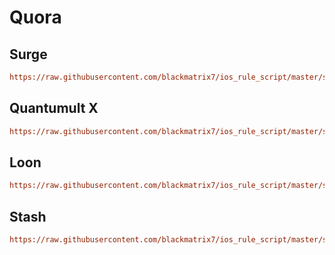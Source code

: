 # Quora

## Surge

```ini
https://raw.githubusercontent.com/blackmatrix7/ios_rule_script/master/script/quora/quora.sgmodule
```

## Quantumult X

```ini
https://raw.githubusercontent.com/blackmatrix7/ios_rule_script/master/script/quora/quora.snippet
```

## Loon

```ini
https://raw.githubusercontent.com/blackmatrix7/ios_rule_script/master/script/quora/quora.lnplugin
```

## Stash

```ini
https://raw.githubusercontent.com/blackmatrix7/ios_rule_script/master/script/quora/quora.stoverride
```

